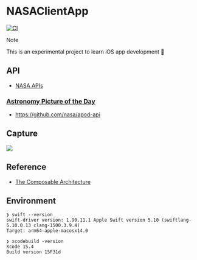 # NASAClientApp

[![CI](https://github.com/ski-u/NASAClientApp/actions/workflows/tests.yml/badge.svg)](https://github.com/ski-u/NASAClientApp/actions/workflows/tests.yml)

> [!note]
> This is an experimental project to learn iOS app development :apple:

## API
- [NASA APIs](https://api.nasa.gov)

### [Astronomy Picture of the Day](https://apod.nasa.gov/apod/astropix.html)
- https://github.com/nasa/apod-api

## Capture
![](https://github.com/ski-u/NASAClientApp/assets/37182704/ff5aff04-b225-419d-b7ab-e201f74fef40)

## Reference
- [The Composable Architecture](https://github.com/pointfreeco/swift-composable-architecture)

## Environment
```
❯ swift --version
swift-driver version: 1.90.11.1 Apple Swift version 5.10 (swiftlang-5.10.0.13 clang-1500.3.9.4)
Target: arm64-apple-macosx14.0
```

```
❯ xcodebuild -version
Xcode 15.4
Build version 15F31d
```
